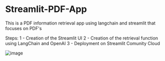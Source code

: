 # Streamlit-PDF-App
This is a PDF information retrieval app using langchain and streamlit that focuses on PDF's

Steps:
1 - Creation of the Streamlit UI
2 - Creation of the retrieval function using LangChain and OpenAI 
3 - Deployment on Streamlit Comunity Cloud

![image](https://github.com/EdgarSilva-tech/Streamlit-PDF-App/assets/81367614/2528b7f4-e1fd-4734-a2c2-c1cff4d6d485)

